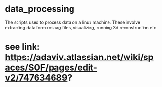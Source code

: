 # data_processing
The scripts used to process data on a linux machine. These involve extracting data form rosbag files, visualizing, running 3d reconstruction etc.
# see link: https://adaviv.atlassian.net/wiki/spaces/SOF/pages/edit-v2/747634689?
